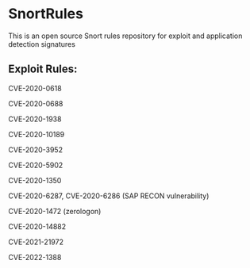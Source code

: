 # SnortRules

This is an open source Snort rules repository for exploit and application detection signatures

## Exploit Rules:

CVE-2020-0618

CVE-2020-0688

CVE-2020-1938

CVE-2020-10189

CVE-2020-3952

CVE-2020-5902

CVE-2020-1350

CVE-2020-6287, CVE-2020-6286 (SAP RECON vulnerability)

CVE-2020-1472 (zerologon)

CVE-2020-14882

CVE-2021-21972

CVE-2022-1388
